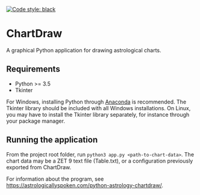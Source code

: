 [![Code style: black](https://img.shields.io/badge/code%20style-black-000000.svg)](https://github.com/python/black)

# ChartDraw

A graphical Python application for drawing astrological charts.

## Requirements

-  Python >= 3.5
-  Tkinter

For Windows, installing Python through [Anaconda](http://anaconda.com) is
recommended. The Tkinter library should be included with all Windows
installations.
On Linux, you may have to install the Tkinter library separately, for instance
through your package manager.

## Running the application

From the project root folder, run `python3 app.py <path-to-chart-data>`.
The chart data may be a ZET 9 text file (Table.txt), or
a configuration previously exported from ChartDraw.

For information about the program, see
<https://astrologicallyspoken.com/python-astrology-chartdraw/>.

